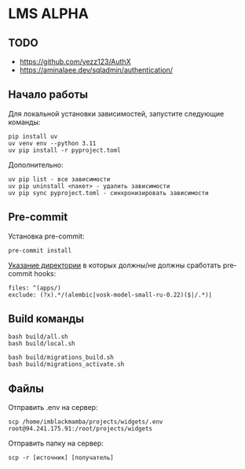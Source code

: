 # LMS ALPHA

## TODO
- https://github.com/yezz123/AuthX
- https://aminalaee.dev/sqladmin/authentication/

## Начало работы
Для локальной установки зависимостей, запустите следующие команды:
```
pip install uv
uv venv env --python 3.11
uv pip install -r pyproject.toml
```
Дополнительно:
```
uv pip list - все зависимости
uv pip uninstall <пакет> - удалить зависимости
uv pip sync pyproject.toml - синхронизировать зависимости
```

## Pre-commit
Установка pre-commit:
```
pre-commit install
```
[Указание директории](.pre-commit-config.yaml) в которых должны/не должны сработать pre-commit hooks:  
```
files: ^(apps/)
exclude: (?x).*/(alembic|vosk-model-small-ru-0.22)($|/.*)|
```

## Build команды
```
bash build/all.sh
bash build/local.sh

bash build/migrations_build.sh
bash build/migrations_activate.sh
```

## Файлы
Отправить .env на сервер:
```
scp /home/imblackmamba/projects/widgets/.env root@94.241.175.91:/root/projects/widgets
```
Отправить папку на сервер:
```
scp -r [источник] [получатель]
```